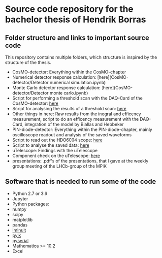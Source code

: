 # Source code repository for the bachelor thesis of Hendrik Borras

## Folder structure and links to important source code
This repository contains multiple folders, which structure is inspired by the structure of the thesis.
* CosMO-detector: Everything within the CosMO-chapter
 * Numerical detector response calculation: [here](CosMO-detector/Detector numerical simulation.ipynb)
 * Monte Carlo detector response calculation: [here](CosMO-detector/Detector monte carlo.ipynb)
 * Script for performing a threshold scan with the DAQ-Card of the CosMO-detector: [here](CosMO-detector/Threshold_scan.ipynb)
 * Script for analysing the results of a threshold scan: [here](CosMO-detector/Threshold_scan_anaysis.ipynb)
 * Other things in here: Raw results from the inegral and efficency measurement, script to do an efficency measurement with the DAQ-Card, integration of the model by Biallas and Hebbeker
* PIN-diode-detector: Everything within the PIN-diode-chapter, mainly oscilloscope readout and analysis of the saved waveforms
 * Script to read out the HDO6004 scope: [here](PIN-diode-detector/Scope_readout_on_trigger.ipynb)
 * Script to analyse the saved data: [here](PIN-waveform_analysis_for_detailed_file_format.ipynb)
* uTelescope: Findings with the uTelescope
 * Component check on the uTelescope: [here](uTelescope/problems_on_seeed_board.xlsx)
* presentations: .pdf's of the presentations, that I gave at the weekly group meeting of the LHCb-group of the MPIK


## Software that is needed to run some of the code
* Python 2.7 or 3.6
* Jupyter
* Python packages:
 * numpy
 * scipy
 * matplotlib
 * pandas
 * [iminuit](https://github.com/iminuit/iminuit)
 * [pyik](https://github.com/HDembinski/pyik)
 * [pyserial](https://github.com/pyserial/pyserial)
* Mathematica >= 10.2
* Excel

